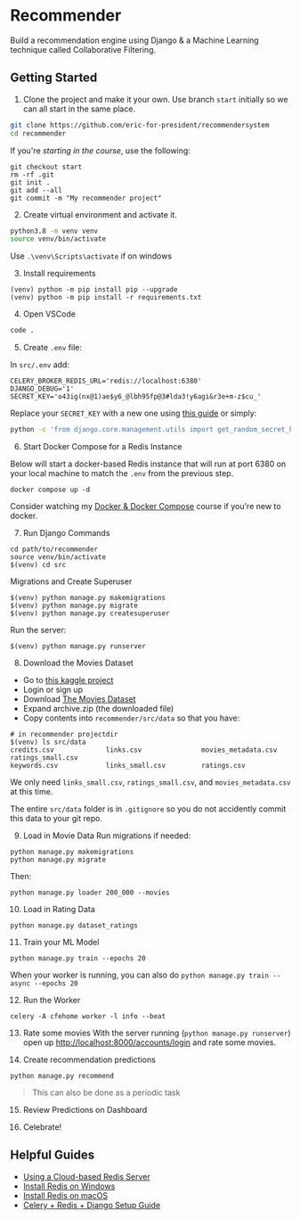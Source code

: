 
# Recommender

Build a recommendation engine using Django &amp; a Machine Learning technique called Collaborative Filtering.



## Getting Started

1. Clone the project and make it your own. Use branch `start` initially so we can all start in the same place.
```bash
git clone https://github.com/eric-for-president/recommendersystem
cd recommender
```
If you're _starting in the course_, use the following:

```
git checkout start
rm -rf .git
git init .
git add --all
git commit -m "My recommender project"
```

2. Create virtual environment and activate it.

```bash
python3.8 -m venv venv
source venv/bin/activate
```
Use `.\venv\Scripts\activate` if on windows

3. Install requirements
```
(venv) python -m pip install pip --upgrade
(venv) python -m pip install -r requirements.txt
```

4. Open VSCode
```bash
code .
```

5. Create `.env` file:

In `src/.env` add:
```
CELERY_BROKER_REDIS_URL='redis://localhost:6380'
DJANGO_DEBUG='1'
SECRET_KEY='o43ig(nx@1)ae$y6_@lbh95fp@3#lda3!y6agi&r3e+m-z$cu_'
```
Replace your `SECRET_KEY` with a new one using [this guide](https://www.codingforentrepreneurs.com/blog/create-a-one-off-django-secret-key/) or simply:

```bash
python -c 'from django.core.management.utils import get_random_secret_key; print(get_random_secret_key())'
```

6. Start Docker Compose for a Redis Instance

Below will start a docker-based Redis instance that will run at port 6380 on your local machine to match the `.env` from the previous step.
```
docker compose up -d
```
Consider watching my [Docker & Docker Compose](https://www.codingforentrepreneurs.com/courses/docker-and-docker-compose/) course if you're new to docker.

7. Run Django Commands

```
cd path/to/recommender
source venv/bin/activate
$(venv) cd src
```

Migrations and Create Superuser
```
$(venv) python manage.py makemigrations
$(venv) python manage.py migrate
$(venv) python manage.py createsuperuser
```

Run the server:
```
$(venv) python manage.py runserver
```

8. Download the Movies Dataset
- Go to [this kaggle project](https://www.kaggle.com/datasets/rounakbanik/the-movies-dataset)
- Login or sign up
- Download [The Movies Dataset](https://www.kaggle.com/datasets/rounakbanik/the-movies-dataset)
- Expand archive.zip (the downloaded file)
- Copy contents into `recommender/src/data` so that you have:

```
# in recommender projectdir
$(venv) ls src/data
credits.csv             links.csv               movies_metadata.csv     ratings_small.csv
keywords.csv            links_small.csv         ratings.csv
```
We only need `links_small.csv`, `ratings_small.csv`, and `movies_metadata.csv` at this time.

The entire `src/data` folder is in `.gitignore` so you do not accidently commit this data to your git repo.

9. Load in Movie Data
Run migrations if needed:
```
python manage.py makemigrations
python manage.py migrate
```
Then:
```
python manage.py loader 200_000 --movies
```

10. Load in Rating Data 
```
python manage.py dataset_ratings
```

11. Train your ML Model
```
python manage.py train --epochs 20
```
When your worker is running, you can also do `python manage.py train --async --epochs 20`

12. Run the Worker
```
celery -A cfehome worker -l info --beat
```

13. Rate some movies
With the server running (`python manage.py runserver`) open up [http://localhost:8000/accounts/login](http://localhost:8000/login) and rate some movies.

14. Create recommendation predictions

```
python manage.py recommend
```
> This can also be done as a periodic task

15. Review Predictions on Dashboard

16. Celebrate!

## Helpful Guides
- [Using a Cloud-based Redis Server](https://www.codingforentrepreneurs.com/blog/remote-redis-servers-for-development/)
- [Install Redis on Windows](https://www.codingforentrepreneurs.com/blog/redis-on-windows/)
- [Install Redis on macOS](https://www.codingforentrepreneurs.com/blog/install-redis-mac-and-linux)
- [Celery + Redis + Django Setup Guide](https://www.codingforentrepreneurs.com/blog/celery-redis-django/)
